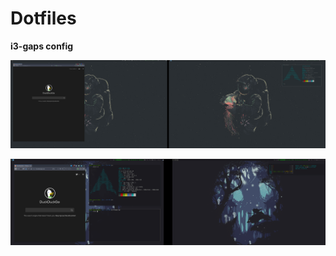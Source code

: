 # Dotfiles

**i3-gaps config**

![screenshot](.screenshots/h179.png)

![screenshot](.screenshots/sc181119.png)
